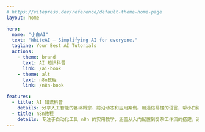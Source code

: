 ```yaml
---
# https://vitepress.dev/reference/default-theme-home-page
layout: home

hero:
  name: "小白AI"
  text: "WhiteAI — Simplifying AI for everyone."
  tagline: Your Best AI Tutorials
  actions:
    - theme: brand
      text: AI 知识科普
      link: /ai-book
    - theme: alt
      text: n8n教程
      link: /n8n-book

features:
  - title: AI 知识科普
    details: 分享人工智能的基础概念、前沿动态和应用案例。用通俗易懂的语言，帮小白建立系统的AI认知，从零开始掌握AI核心知识。
  - title: n8n教程
    details: 专注于自动化工具 n8n 的实用教学，涵盖从入门配置到复杂工作流的搭建。通过实例演示，让用户快速学会如何用 n8n 提高效率、打造属于自己的自动化方案。
---
```


